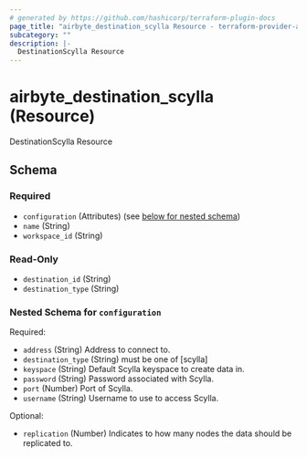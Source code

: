 ```yaml
---
# generated by https://github.com/hashicorp/terraform-plugin-docs
page_title: "airbyte_destination_scylla Resource - terraform-provider-airbyte"
subcategory: ""
description: |-
  DestinationScylla Resource
---
```


# airbyte_destination_scylla (Resource)

DestinationScylla Resource



<!-- schema generated by tfplugindocs -->
## Schema

### Required

- `configuration` (Attributes) (see [below for nested schema](#nestedatt--configuration))
- `name` (String)
- `workspace_id` (String)

### Read-Only

- `destination_id` (String)
- `destination_type` (String)

<a id="nestedatt--configuration"></a>
### Nested Schema for `configuration`

Required:

- `address` (String) Address to connect to.
- `destination_type` (String) must be one of [scylla]
- `keyspace` (String) Default Scylla keyspace to create data in.
- `password` (String) Password associated with Scylla.
- `port` (Number) Port of Scylla.
- `username` (String) Username to use to access Scylla.

Optional:

- `replication` (Number) Indicates to how many nodes the data should be replicated to.


